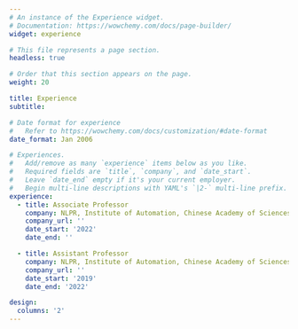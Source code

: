 ```yaml
---
# An instance of the Experience widget.
# Documentation: https://wowchemy.com/docs/page-builder/
widget: experience

# This file represents a page section.
headless: true

# Order that this section appears on the page.
weight: 20

title: Experience
subtitle:

# Date format for experience
#   Refer to https://wowchemy.com/docs/customization/#date-format
date_format: Jan 2006

# Experiences.
#   Add/remove as many `experience` items below as you like.
#   Required fields are `title`, `company`, and `date_start`.
#   Leave `date_end` empty if it's your current employer.
#   Begin multi-line descriptions with YAML's `|2-` multi-line prefix.
experience:
  - title: Associate Professor
    company: NLPR, Institute of Automation, Chinese Academy of Sciences
    company_url: ''
    date_start: '2022'
    date_end: ''

  - title: Assistant Professor
    company: NLPR, Institute of Automation, Chinese Academy of Sciences
    company_url: ''
    date_start: '2019'
    date_end: '2022'

design:
  columns: '2'
---
```

